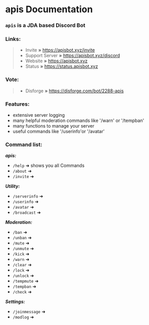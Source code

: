 # apis Documentation

### `apis` is a JDA based Discord Bot

### Links:
> - Invite **»** https://apisbot.xyz/invite
> - Support Server **»** https://apisbot.xyz/discord
> - Website **»** https://apisbot.xyz
> - Status **»** https://status.apisbot.xyz 

### Vote:
> - Disforge **»** https://disforge.com/bot/2288-apis

### Features:
- extensive server logging 
- many helpful moderation commands like '/warn' or '/tempban'
- many functions to manage your server 
- useful commands like '/userinfo'or '/avatar'

### Command list:
***apis:***
- `/help` ➜ shows you all Commands 
- `/about` ➜
- `/invite` ➜

***Utility:***
- `/serverinfo` ➜
- `/userinfo` ➜
- `/avatar` ➜
- `/broadcast` ➜

***Moderation:***
- `/ban` ➜
- `/unban` ➜
- `/mute` ➜
- `/unmute` ➜
- `/kick` ➜
- `/warn` ➜
- `/clear` ➜
- `/lock` ➜
- `/unlock` ➜
- `/tempmute` ➜
- `/tempban` ➜
- `/check` ➜

***Settings:***
- `/joinmessage` ➜
- `/modlog` ➜
